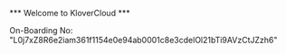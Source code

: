 *** Welcome to KloverCloud ***

On-Boarding No: &#34;L0j7xZ8R6e2iam361f1154e0e94ab0001c8e3cdelOl21bTi9AVzCtJZzh6&#34;
